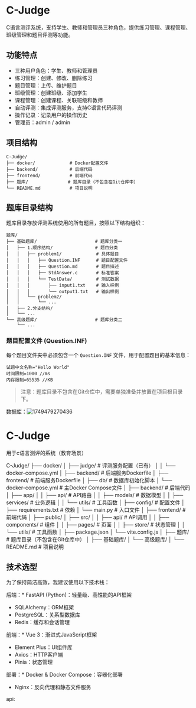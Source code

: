 # C-Judge

C语言测评系统，支持学生、教师和管理员三种角色，提供练习管理、课程管理、班级管理和题目评测等功能。

## 功能特点

- 三种用户角色：学生、教师和管理员
- 练习管理：创建、修改、删除练习
- 题目管理：上传、维护题目
- 班级管理：创建班级、添加学生
- 课程管理：创建课程、关联班级和教师
- 自动评测：集成评测服务，支持C语言代码评测
- 操作记录：记录用户的操作历史
- 管理员：admin / admin

## 项目结构

```
C-Judge/
├── docker/             # Docker配置文件
├── backend/            # 后端代码
├── frontend/           # 前端代码
├── 题库/               # 题库目录（不包含在Git仓库中）
└── README.md           # 项目说明
```

## 题库目录结构

题库目录存放评测系统使用的所有题目，按照以下结构组织：

```
题库/
├── 基础题库/                      # 题库分类一
│   ├── 1.顺序结构/                # 题目分类
│   │   ├── problem1/             # 具体题目
│   │   │   ├── Question.INF      # 题目配置文件
│   │   │   ├── Question.md       # 题目描述
│   │   │   ├── StdAnswer.c       # 标准答案
│   │   │   └── TestData/         # 测试数据
│   │   │       ├── input1.txt    # 输入样例
│   │   │       └── output1.txt   # 输出样例
│   │   └── problem2/
│   │       └── ...
│   ├── 2.分支结构/
│   └── ...
└── 高级题库/                      # 题库分类二
    └── ...
```

### 题目配置文件 (Question.INF)

每个题目文件夹中必须包含一个 `Question.INF` 文件，用于配置题目的基本信息：

```
试题中文名称="Hello World"
时间限制=1000 //ms
内存限制=65535 //KB
```

> 注意：题库目录不包含在Git仓库中，需要单独准备并放置在项目根目录下。

数据库：![1749479270436](image/README/1749479270436.png)

# C-Judge

用于c语言测评的系统（教育场景）

C-Judge/
├── docker/
│   ├── judge/                # 评测服务配置（已有）
│   │   └── docker-compose.yml
│   ├── backend/              # 后端服务Dockerfile
│   ├── frontend/             # 前端服务Dockerfile
│   ├── db/                   # 数据库初始化脚本
│   └── docker-compose.yml    # 主Docker Compose文件
│
├── backend/                  # 后端代码
│   ├── app/
│   │   ├── api/              # API路由
│   │   ├── models/           # 数据模型
│   │   ├── services/         # 业务逻辑
│   │   └── utils/            # 工具函数
│   ├── config/               # 配置文件
│   ├── requirements.txt      # 依赖
│   └── main.py               # 入口文件
│
├── frontend/                 # 前端代码
│   ├── public/
│   ├── src/
│   │   ├── api/              # API调用
│   │   ├── components/       # 组件
│   │   ├── pages/            # 页面
│   │   ├── store/            # 状态管理
│   │   └── utils/            # 工具函数
│   ├── package.json
│   └── vite.config.js
│
├── 题库/                     # 题库目录（不包含在Git仓库中）
│   ├── 基础题库/
│   └── 高级题库/
│
└── README.md                 # 项目说明

## 技术选型

为了保持简洁高效，我建议使用以下技术栈：

后端：* FastAPI (Python)：轻量级、高性能的API框架

* SQLAlchemy：ORM框架
* PostgreSQL：关系型数据库
* Redis：缓存和会话管理

前端：* Vue 3：渐进式JavaScript框架

* Element Plus：UI组件库
* Axios：HTTP客户端
* Pinia：状态管理

部署：* Docker & Docker Compose：容器化部署

* Nginx：反向代理和静态文件服务

api:
